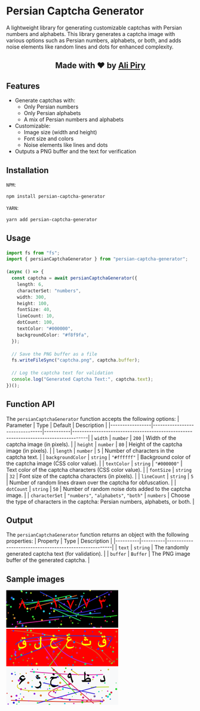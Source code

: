 # Persian Captcha Generator
A lightweight library for generating customizable captchas with Persian numbers and alphabets. This library generates a captcha image with various options such as Persian numbers, alphabets, or both, and adds noise elements like random lines and dots for enhanced complexity.

<div align="center">
  <h2>Made with ❤ by <a href="https://github.com/alipiry">Ali Piry</a></h2>
</div>

## Features
- Generate captchas with:
  - Only Persian numbers
  - Only Persian alphabets
  - A mix of Persian numbers and alphabets
- Customizable:
  - Image size (width and height)
  - Font size and colors
  - Noise elements like lines and dots
- Outputs a PNG buffer and the text for verification

## Installation
`NPM`:
```bash
npm install persian-captcha-generator
```
`YARN`:
```bash
yarn add persian-captcha-generator
```

## Usage
```typescript
import fs from "fs";
import { persianCaptchaGenerator } from "persian-captcha-generator";

(async () => {
  const captcha = await persianCaptchaGenerator({
    length: 6,
    characterSet: "numbers",
    width: 300,
    height: 100,
    fontSize: 40,
    lineCount: 10,
    dotCount: 100,
    textColor: "#000000",
    backgroundColor: "#f8f9fa",
  });

  // Save the PNG buffer as a file
  fs.writeFileSync("captcha.png", captcha.buffer);

  // Log the captcha text for validation
  console.log("Generated Captcha Text:", captcha.text);
})();
```

## Function API
The `persianCaptchaGenerator` function accepts the following options:
| Parameter       | Type                           | Default   | Description                                                                        |
|-----------------|--------------------------------|-----------|------------------------------------------------------------------------------------|
| `width`           | `number`                         | `200`       | Width of the captcha image (in pixels).                                            |
| `height`          | `number`                         | `80`        | Height of the captcha image (in pixels).                                           |
| `length`          | `number`                         | `5`         | Number of characters in the captcha text.                                          |
| `backgroundColor` | `string`                         | `"#ffffff"` | Background color of the captcha image (CSS color value).                           |
| `textColor`       | `string`                         | `"#000000"` | Text color of the captcha characters (CSS color value).                            |
| `fontSize`        | `string`                         | `32` | Font size of the captcha characters (in pixels).                                   |
| `lineCount`       | `string`                         | `5`         | Number of random lines drawn over the captcha for obfuscation.                     |
| `dotCount`        | `string`                         | `50`        | Number of random noise dots added to the captcha image.                            |
| `characterSet`    | `"numbers"`, `"alphabets"`, `"both"` | `numbers`   | Choose the type of characters in the captcha: Persian numbers, alphabets, or both. |

## Output
The `persianCaptchaGenerator` function returns an object with the following properties:
| Property | Type     | Description                                           |
|----------|----------|-------------------------------------------------------|
| `text`   | `string` | The randomly generated captcha text (for validation). |
| `buffer` | `Buffer` | The PNG image buffer of the generated captcha.        |

## Sample images
![image](images/captcha_numbers.png)
![image](images/captcha_alphabets.png)
![image](images/captcha_both.png)
